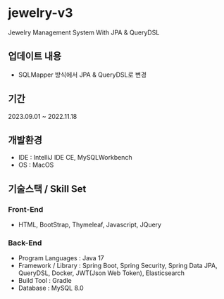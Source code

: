 # jewelry-v3
Jewelry Management System With JPA & QueryDSL

## 업데이트 내용
- SQLMapper 방식에서 JPA & QueryDSL로 변경

## 기간
2023.09.01 ~ 2022.11.18

## 개발환경
- IDE : IntelliJ IDE CE, MySQLWorkbench
- OS : MacOS

## 기술스택 / Skill Set
### Front-End
- HTML, BootStrap, Thymeleaf, Javascript, JQuery

### Back-End
- Program Languages : Java 17
- Framework / Library : Spring Boot, Spring Security, Spring Data JPA, QueryDSL, Docker, JWT(Json Web Token), Elasticsearch
- Build Tool : Gradle
- Database : MySQL 8.0

